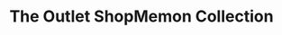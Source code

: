 ---
title: "The Outlet ShopMemon Collection"
url: /karachi/the-outlet-shopmemon-collection/
shop: Allgemein
---